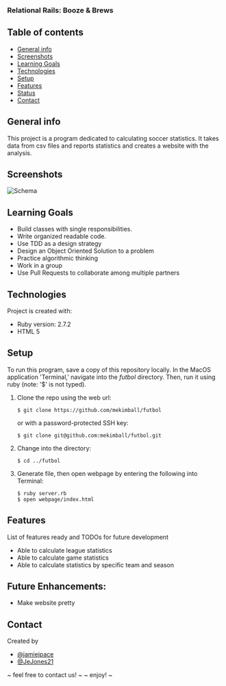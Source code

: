 ###  Relational Rails: Booze & Brews
## Table of contents
* [General info](#general-info)
* [Screenshots](#screenshots)
* [Learning Goals](#learning-goals)
* [Technologies](#technologies)
* [Setup](#setup)
* [Features](#features)
* [Status](#status)
* [Contact](#contact)
## General info
This project is  a program dedicated to calculating soccer statistics. It takes data from csv files and reports statistics and creates a website with the analysis.
## Screenshots
![Schema](https://user-images.githubusercontent.com/81520519/131570450-4084e6a0-2dca-49eb-90a8-5bfe36c0f317.png)
## Learning Goals
* Build classes with single responsibilities.
* Write organized readable code.
* Use TDD as a design strategy
* Design an Object Oriented Solution to a problem
* Practice algorithmic thinking
* Work in a group
* Use Pull Requests to collaborate among multiple partners
## Technologies
Project is created with:
* Ruby version: 2.7.2
* HTML 5
## Setup
To run this program, save a copy of this repository locally. In the MacOS
application 'Terminal,' navigate into the _futbol_ directory.
Then, run it using ruby (note: '$' is not typed).
1. Clone the repo using the web url:
   ```
   $ git clone https://github.com/mekimball/futbol
   ```
   or with a password-protected SSH key:
   ```
   $ git clone git@github.com:mekimball/futbol.git
   ```
2. Change into the directory:
   ```
   $ cd ../futbol
   ```
3. Generate file, then open webpage by entering the following into Terminal:
   ```
   $ ruby server.rb
   $ open webpage/index.html
   ```
## Features
List of features ready and TODOs for future development
* Able to calculate league statistics
* Able to calculate game statistics
* Able to calculate statistics by specific team and season

## Future Enhancements:
* Make website pretty

## Contact
Created by
* [@jamiejpace](https://github.com/jamiejpace)
* [@JeJones21](https://github.com/JeJones21)

~ feel free to contact us! ~
~ enjoy! ~
